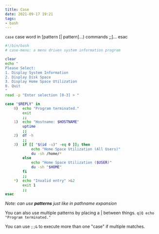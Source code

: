 ```yaml
---
title: Case
date: 2021-09-17 19:21
tags:
- bash
---
```


`case` case word in \[pattern \[| pattern\]…) commands ;;\]… esac

``` bash
#!/bin/bash
# case-menu: a menu driven system information program

clear
echo "
Please Select:
1. Display System Information
2. Display Disk Space
3. Display Home Space Utilization
0. Quit
"
read -p "Enter selection [0-3] > "

case "$REPLY" in
    0)  echo "Program terminated."
        exit
        ;;
    1)  echo "Hostname: $HOSTNAME"
        uptime
        ;;
    2)  df -h
        ;;
    3)  if [[ "$(id -u)" -eq 0 ]]; then
            echo "Home Space Utilization (All Users)"
            du -sh /home/*
        else
            echo "Home Space Utilization ($USER)"
            du -sh "$HOME"
        fi
        ;;
    *)  echo "Invalid entry" >&2
        exit 1
        ;;
esac
```

*Note: can use **patterns** just like in pathname expansion*

You can also use multiple patterns by placing a | between things. `q|Q
echo "Program terminated."`

You can use `;;&` to execute more than one "case" if multiple matches.
